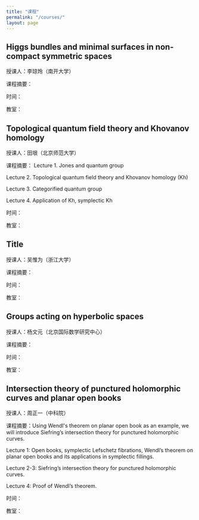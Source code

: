 ```yaml
---
title: "课程"
permalink: "/courses/"
layout: page
---
```




## Higgs bundles and minimal surfaces in non-compact symmetric spaces
授课人：李琼玲（南开大学）

课程摘要：

时间：

教室：




## Topological quantum field theory and Khovanov homology
授课人：田垠（北京师范大学）

课程摘要：
Lecture 1. Jones and quantum group

Lecture 2. Topological quantum field theory and Khovanov homology (Kh)

Lecture 3. Categorified quantum group

Lecture 4. Application of Kh, symplectic Kh

时间：

教室：




## Title
授课人：吴惟为（浙江大学）

课程摘要：

时间：

教室：




## Groups acting on hyperbolic spaces
授课人：杨文元（北京国际数学研究中心）

课程摘要：

时间：

教室：




## Intersection theory of punctured holomorphic curves and planar open books
授课人：周正一（中科院）

课程摘要：Using Wendl's theorem on planar open book as an example, we will introduce Siefring’s intersection theory for punctured holomorphic curves.

Lecture 1: Open books, symplectic Lefschetz fibrations, Wendl’s theorem on planar open books and its applications in symplectic fillings.

Lecture 2-3: Siefring’s intersection theory for punctured holomorphic curves.

Lecture 4: Proof of Wendl’s theorem.

时间：

教室：

